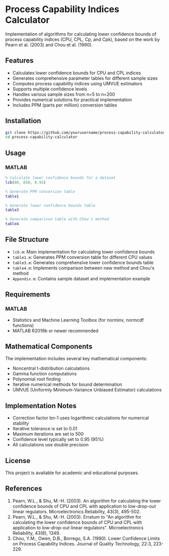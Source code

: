 # Process Capability Indices Calculator
Implementation of algorithms for calculating lower confidence bounds of process capability indices (CPU, CPL, Cp, and Cpk), based on the work by Pearn et al. (2003) and Chou et al. (1990).

## Features
- Calculates lower confidence bounds for CPU and CPL indices
- Generates comprehensive parameter tables for different sample sizes
- Computes process capability indices using UMVUE estimators
- Supports multiple confidence levels
- Handles various sample sizes from n=5 to n=200
- Provides numerical solutions for practical implementation
- Includes PPM (parts per million) conversion tables

## Installation
```bash
git clone https://github.com/yourusername/process-capability-calculator
cd process-capability-calculator
```

## Usage
### MATLAB
```matlab
% Calculate lower confidence bounds for a dataset
lcb(80, 650, 0.95)

% Generate PPM conversion table
table1

% Generate lower confidence bounds table
table3

% Generate comparison table with Chou's method
table4
```

## File Structure
- `lcb.m`: Main implementation for calculating lower confidence bounds
- `table1.m`: Generates PPM conversion table for different CPU values
- `table3.m`: Generates comprehensive lower confidence bounds table
- `table4.m`: Implements comparison between new method and Chou's method
- `Appendix.m`: Contains sample dataset and implementation example

## Requirements
### MATLAB
- Statistics and Machine Learning Toolbox (for norminv, normcdf functions)
- MATLAB R2019b or newer recommended

## Mathematical Components
The implementation includes several key mathematical components:
- Noncentral t-distribution calculations
- Gamma function computations
- Polynomial root finding
- Iterative numerical methods for bound determination
- UMVUE (Uniformly Minimum-Variance Unbiased Estimator) calculations

## Implementation Notes
- Correction factor bn-1 uses logarithmic calculations for numerical stability
- Iterative tolerance is set to 0.01
- Maximum iterations are set to 500
- Confidence level typically set to 0.95 (95%)
- All calculations use double precision

## License
This project is available for academic and educational purposes.

## References
1. Pearn, W.L., & Shu, M.-H. (2003). An algorithm for calculating the lower confidence bounds of CPU and CPL with application to low-drop-out linear regulators. Microelectronics Reliability, 43(3), 495-502.
2. Pearn, W.L., & Shu, M.-H. (2003). Erratum to "An algorithm for calculating the lower confidence bounds of CPU and CPL with application to low-drop-out linear regulators". Microelectronics Reliability, 43(8), 1349.
3. Chou, Y.M., Owen, D.B., Borrego, S.A. (1990). Lower Confidence Limits on Process Capability Indices. Journal of Quality Technology, 22:3, 223-229.
